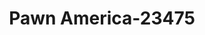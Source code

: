 ---
f_zip-code: 56001
f_state-code: MN
title: Pawn America-23475
f_phone: 507-345-7001
f_city-only: Mankato
f_address: 1703 East Madison Avenue Mankato
f_location-unique-id: '23475'
slug: pawn-america-23475
updated-on: '2024-05-30T13:46:58.046Z'
created-on: '2024-05-30T13:36:59.803Z'
published-on: '2024-05-30T13:54:32.469Z'
f_city-state: cms/city/mankato-mn.md
f_company: cms/company/pawn-america.md
f_state: cms/state/minnesota.md
layout: '[payday-loan].html'
tags: payday-loan
---
